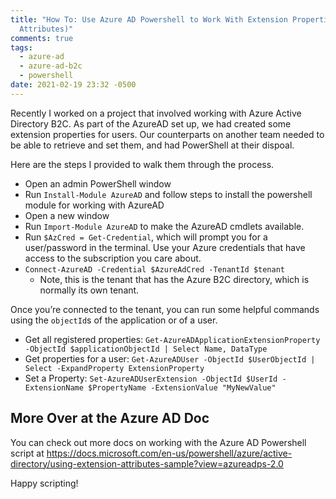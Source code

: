 ```yaml
---
title: "How To: Use Azure AD Powershell to Work With Extension Properties (User
  Attributes)"
comments: true
tags:
  - azure-ad
  - azure-ad-b2c
  - powershell
date: 2021-02-19 23:32 -0500
---
```

Recently I worked on a project that involved working with Azure Active Directory B2C. As part of the AzureAD set up, we had created some extension properties for users. Our counterparts on another team needed to be able to retrieve and set them, and had PowerShell at their dispoal.

Here are the steps I provided to walk them through the process.

* Open an admin PowerShell window
* Run `Install-Module AzureAD` and follow steps to install the powershell module for working with AzureAD
* Open a new window
* Run `Import-Module AzureAD` to make the AzureAD cmdlets available.
* Run `$AzCred = Get-Credential`, which will prompt you for a user/password in the terminal. Use your Azure credentials that have access to the subscription you care about.
* `Connect-AzureAD -Credential $AzureAdCred -TenantId $tenant`
  * Note, this is the tenant that has the Azure B2C directory, which is normally its own tenant.

Once you’re connected to the tenant, you can run some helpful commands using the `objectId`s of the application or of a user.

* Get all registered properties: `Get-AzureADApplicationExtensionProperty -ObjectId $applicationObjectId | Select Name, DataType`
* Get properties for a user: `Get-AzureADUser -ObjectId $UserObjectId | Select -ExpandProperty ExtensionProperty`
* Set a Property: `Set-AzureADUserExtension -ObjectId $UserId -ExtensionName $PropertyName -ExtensionValue "MyNewValue"`

## More Over at the Azure AD Doc

You can check out more docs on working with the Azure AD Powershell script at
<https://docs.microsoft.com/en-us/powershell/azure/active-directory/using-extension-attributes-sample?view=azureadps-2.0>

Happy scripting!
